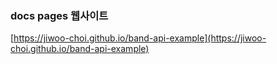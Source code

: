 ### docs pages 웹사이트
[https://jiwoo-choi.github.io/band-api-example](https://jiwoo-choi.github.io/band-api-example)

